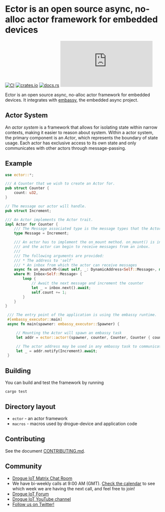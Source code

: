 # Ector is an open source async, no-alloc actor framework for embedded devices

[![CI](https://github.com/drogue-iot/ector/actions/workflows/ci.yaml/badge.svg)](https://github.com/drogue-iot/ector/actions/workflows/ci.yaml)
[![crates.io](https://img.shields.io/crates/v/ector.svg)](https://crates.io/crates/ector)
[![docs.rs](https://docs.rs/ector/badge.svg)](https://docs.rs/ector)
[![Matrix](https://img.shields.io/matrix/drogue-iot:matrix.org)](https://matrix.to/#/#drogue-iot:matrix.org)

Ector is an open source async, no-alloc actor framework for embedded devices. It integrates with [embassy](https://github.com/embassy-rs/embassy), the embedded async project.

## Actor System

An _actor system_ is a framework that allows for isolating state within narrow contexts, making it easier to reason about system.
Within a actor system, the primary component is an _Actor_, which represents the boundary of state usage.
Each actor has exclusive access to its own state and only communicates with other actors through message-passing.

## Example

```rust
use ector::*;

/// A Counter that we wish to create an Actor for.
pub struct Counter {
    count: u32,
}

// The message our actor will handle.
pub struct Increment;

/// An Actor implements the Actor trait.
impl Actor for Counter {
    /// The Message associated type is the message types that the Actor can receive.
    type Message = Increment;

    /// An actor has to implement the on_mount method. on_mount() is invoked when the internals of an actor is ready,
    /// and the actor can begin to receive messages from an inbox.
    ///
    /// The following arguments are provided:
    /// * The address to 'self'
    /// * An inbox from which the actor can receive messages
    async fn on_mount<M>(&mut self, _: DynamicAddress<Self::Message>, mut inbox: M) -> !
    where M: Inbox<Self::Message> {
        loop {
            // Await the next message and increment the counter
            let _ = inbox.next().await;
            self.count += 1;
        }
    }
}

 /// The entry point of the application is using the embassy runtime.
 #[embassy_executor::main]
 async fn main(spawner: embassy_executor::Spawner) {

     // Mounting the Actor will spawn an embassy task
     let addr = ector::actor!(spawner, counter, Counter, Counter { count: 0 });

     // The actor address may be used in any embassy task to communicate with the actor.
     let _ = addr.notify(Increment).await;
 }
```

## Building

You can build and test the framework by running

```shell
cargo test
```

## Directory layout

* `ector` - an actor framework
* `macros` - macros used by drogue-device and application code

## Contributing

See the document [CONTRIBUTING.md](CONTRIBUTING.md).

## Community

* [Drogue IoT Matrix Chat Room](https://matrix.to/#/#drogue-iot:matrix.org)
* We have bi-weekly calls at 9:00 AM (GMT). [Check the calendar](https://calendar.google.com/calendar/u/0/embed?src=ofuctjec399jr6kara7n0uidqg@group.calendar.google.com&pli=1) to see which week we are having the next call, and feel free to join!
* [Drogue IoT Forum](https://discourse.drogue.io/)
* [Drogue IoT YouTube channel](https://www.youtube.com/channel/UC7GZUy2hKidvY6V_3QZfCcA)
* [Follow us on Twitter!](https://twitter.com/DrogueIoT)
